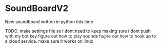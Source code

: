 # SoundBoardV2

New soundboard written in python this time

TODO: 
make settings file so i dont need to keep making sure i dont push with my bot key
figure out how to play sounds
fugire out how to hook up to a cloud service.
make sure it works on linux
